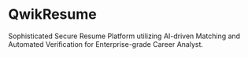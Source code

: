 # QwikResume
Sophisticated Secure Resume Platform utilizing AI-driven Matching and Automated Verification for Enterprise-grade Career Analyst.
